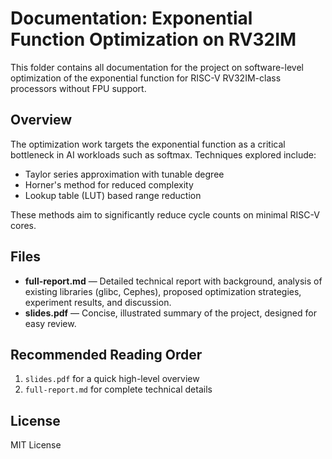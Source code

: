 # Documentation: Exponential Function Optimization on RV32IM

This folder contains all documentation for the project on software-level optimization of the exponential function for RISC-V RV32IM-class processors without FPU support.

## Overview
The optimization work targets the exponential function as a critical bottleneck in AI workloads such as softmax. Techniques explored include:
- Taylor series approximation with tunable degree
- Horner's method for reduced complexity
- Lookup table (LUT) based range reduction

These methods aim to significantly reduce cycle counts on minimal RISC-V cores.

## Files
- **full-report.md** — Detailed technical report with background, analysis of existing libraries (glibc, Cephes), proposed optimization strategies, experiment results, and discussion.
- **slides.pdf** — Concise, illustrated summary of the project, designed for easy review.

## Recommended Reading Order
1. `slides.pdf` for a quick high-level overview
2. `full-report.md` for complete technical details

## License
MIT License
